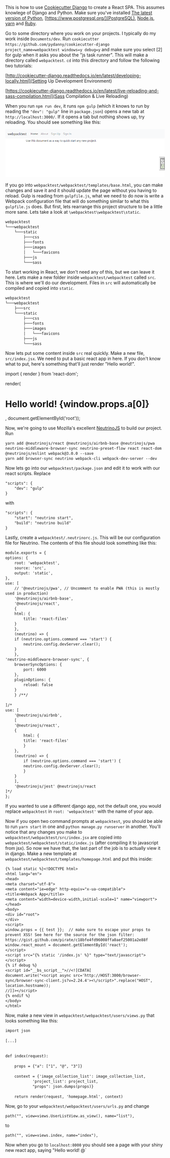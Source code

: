 This is how to use [Cookiecutter Django](https://github.com/pydanny/cookiecutter-django/) to create a React SPA. This assumes knowlege of Django and Python. Make sure you've installed [The latest version of Python](https://www.python.org/), [https://www.postgresql.org/](PostgreSQL), [Node.js](https://nodejs.org/en/), [yarn](https://yarnpkg.com/lang/en/docs/getting-started/) and [Ruby](https://www.ruby-lang.org/en/).

Go to some directory where you work on your projects. I typically do my work inside `Documents/dev`. Run `cookiecutter https://github.com/pydanny/cookiecutter-django project_name=webpacktest windows=y debug=y` and make sure you select [2] for gulp when it asks you about the "js task runner". This will make a directory called `webpacktest`. `cd` into this directory and follow the following two tutorials:

[http://cookiecutter-django.readthedocs.io/en/latest/developing-locally.html](Setting Up Development Environment)

[https://cookiecutter-django.readthedocs.io/en/latest/live-reloading-and-sass-compilation.html](Sass Compilation & Live Reloading)

When you run `npm run dev`, it runs `npm gulp` (which it knows to run by reading the `"dev": "gulp"` line in `package.json`) opens a new tab at `http://localhost:3000/`. If it opens a tab but nothing shows up, try reloading. You should see something like this:

![webpacktest homepage](images/originalhomepage.png) 

If you go into `webpacktest/webpacktest/templates/base.html`, you can make changes and save it and it should update the page without you having to reload. Gulp is reading from `gulpfile.js`, what we need to do now is write a Webpack configuration file that will do something similar to what this `gulpfile.js` does. But first, lets rearrange this project structure to be a little more sane. Lets take a look at `\webpacktest\webpacktest\static`.

    webpacktest  
    └───webpacktest  
        └───static  
            ├───css  
            ├───fonts  
            ├───images  
            │   └───favicons  
            ├───js  
            └───sass  

To start working in React, we don't need any of this, but we can leave it here. Lets make a new folder inside `webpacktest/webpacktest` called `src`. This is where we'll do our development. Files in `src` will automatically be compiled and copied into `static`. 

    webpacktest
    └───webpacktest
        ├───src  
        └───static  
            ├───css  
            ├───fonts  
            ├───images  
            │   └───favicons  
            ├───js  
            └───sass  

Now lets put some content inside `src` real quickly. Make a new file, `src/index.jsx`. We need to put a basic react app in here. If you don't know what to put, here's something that'll just render "Hello world!".

import { render } from 'react-dom';

render(<h1>Hello world! {window.props.a[0]} </h1>, document.getElementById('root'));


Now, we're going to use Mozilla's excellent [NeutrinoJS](https://neutrinojs.org/) to build our project. Run 

    yarn add @neutrinojs/react @neutrinojs/airbnb-base @neutrinojs/pwa neutrino-middleware-browser-sync neutrino-preset-flow react react-dom @neutrinojs/eslint webpack@3.0.0 --save
    yarn add browser-sync neutrino webpack-cli webpack-dev-server --dev


Now lets go into our `webpacktest/package.json` and edit it to work with our react scripts. Replace

    "scripts": {
        "dev": "gulp"
    }

with

    "scripts": {
        "start": "neutrino start",
        "build": "neutrino build"
    }

Lastly, create a `webpacktest/.neutrinorc.js`. This will be our configuration file for Neutrino. The contents of this file should look something like this:

    module.exports = {
    options: {
        root: 'webpacktest',
        source: 'src',
        output: 'static',
    },
    use: [
        // '@neutrinojs/pwa', // Uncomment to enable PWA (this is mostly used in production)
        '@neutrinojs/airbnb-base',
        '@neutrinojs/react',
        {
        html: {
            title: 'react-files'
        }
        },
        (neutrino) => {
        if (neutrino.options.command === 'start') {
            neutrino.config.devServer.clear();
        }
        },
    'neutrino-middleware-browser-sync', {
        browserSyncOptions: {
            port: 6000
        },
        pluginOptions: {
            reload: false
        }
        } /**/

    ]/*
    use: [
        '@neutrinojs/airbnb',
        [
        '@neutrinojs/react',
        {
            html: {
            title: 'react-files'
            }
        },
        (neutrino) => {
            if (neutrino.options.command === 'start') {
            neutrino.config.devServer.clear();
            }
        }
        ],
        '@neutrinojs/jest' @neutrinojs/react 
    ]*/
    };


If you wanted to use a different django app, not the default one, you would replace `webpacktest` in `root: 'webpacktest'` with the name of your app.

Now if you open two command prompts at `webpacktest`, you should be able to run `yarn start` in one and `python manage.py runserver` in another. You'll notice that any changes you make to `webpacktest/webpacktest/src/index.jsx` are copied into `webpacktest/webpacktest/static/index.js` (after compiling it to javascript from jsx). So now we have that, the last part of the job is to actually view it in django. Make a new template at `webpacktest/webpacktest/templates/homepage.html` and put this inside:

    {% load static %}<!DOCTYPE html>
    <html lang="en">
    <head>
    <meta charset="utf-8">
    <meta content="ie=edge" http-equiv="x-ua-compatible">
    <title>Webpack App</title>
    <meta content="width=device-width,initial-scale=1" name="viewport">
    </head>
    <body>
    <div id="root">
    </div>
    <script>
    window.props = {{ test }};  // make sure to escape your props to prevent XSS! See here for the source for the json filter: https://gist.github.com/pirate/c18bfe4fd96008ffa0aef25001a2e88f
    window.react_mount = document.getElementById('react');
    </script>
    <script src="{% static '/index.js' %}" type="text/javascript"></script>
    {% if debug %}
    <script id="__bs_script__">//<![CDATA[
    document.write("<script async src='http://HOST:3000/browser-sync/browser-sync-client.js?v=2.24.4'><\/script>".replace("HOST", location.hostname));
    //]]></script>
    {% endif %}
    </body>
    </html>

Now, make a new view in `webpacktest/webpacktest/users/views.py` that looks something like this:

    import json

    [...]


    def index(request):

        props = {"a": ["1", "@", "3"]}

        context = {'image_collection_list': image_collection_list,
                'project_list': project_list,
                "props": json.dumps(props)}

        return render(request, 'homepage.html', context)

Now, go to your `webpacktest/webpacktest/users/urls.py` and change 


    path("", view=views.UserListView.as_view(), name="list"),

to 

    path("", view=views.index, name="index"),


Now when you go to `localhost:8000` you should see a page with your shiny new react app, saying "Hello world! @`
